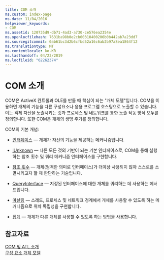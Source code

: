 ```yaml
---
title: COM 소개
ms.custom: index-page
ms.date: 11/04/2016
helpviewer_keywords:
- COM
ms.assetid: 120735d9-db71-4ad3-a730-ce576ea2354e
ms.openlocfilehash: 7631ba98b0e2cb00310400206b0b442ab7a23dd7
ms.sourcegitcommit: 0ab61bc3d2b6cfbd52a16c6ab2b97a8ea1864f12
ms.translationtype: MT
ms.contentlocale: ko-KR
ms.lasthandoff: 04/23/2019
ms.locfileid: "62262374"
---
```

# <a name="introduction-to-com"></a>COM 소개

COM은 ActiveX 컨트롤과 OLE를 만들 때 핵심이 되는 "개체 모델"입니다. COM을 이용하면 개체의 기능을 다른 구성요소나 응용 프로그램 호스팅으로 노출할 수 있습니다. 이는 객체 자신을 노출시키는 것과 프로세스 및 네트워크를 통한 노출 작동 방식 모두를 정의합니다. 또한 COM은 개체의 생명 주기를 정의합니다.

COM의 기본 개념:

- [인터페이스](../atl/interfaces-atl.md) — 개체가 자신의 기능을 제공하는 메커니즘입니다.

- [IUnknown](../atl/iunknown.md) — 다른 모든 것의 기반이 되는 기본 인터페이스로, COM을 통해 실행하는 참조 횟수 및 쿼리 메커니즘 인터페이스를 구현합니다.

- [참조 횟수](../atl/reference-counting.md) — 개체(엄격한 의미로 인터페이스)가 더이상 사용되지 않아 스스로를 소멸시키고자 할 때 판단하는 기술입니다.

- [QueryInterface](../atl/queryinterface.md) — 지정된 인터페이스에 대한 개체를 쿼리하는 데 사용하는 메서드입니다.

- [마샬링](../atl/marshaling.md) — 스레드, 프로세스 및 네트워크 경계에서 개체를 사용할 수 있도록 하는 메커니즘으로 위치 독립성을 구현합니다.

- [집계](../atl/aggregation.md) — 개체가 다른 개체를 사용할 수 있도록 하는 방법을 사용합니다.

## <a name="see-also"></a>참고자료

[COM 및 ATL 소개](../atl/introduction-to-com-and-atl.md)<br/>
[구성 요소 개체 모델](/windows/desktop/com/the-component-object-model)
